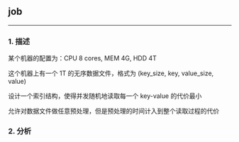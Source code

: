 ## job

---------------------------

### 1. 描述

某个机器的配置为：CPU 8 cores, MEM 4G, HDD 4T

这个机器上有一个 1T 的无序数据文件，格式为 (key_size, key, value_size, value)

设计一个索引结构，使得并发随机地读取每一个 key-value 的代价最小

允许对数据文件做任意预处理，但是预处理的时间计入到整个读取过程的代价


### 2. 分析
